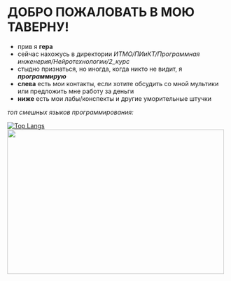 # ДОБРО ПОЖАЛОВАТЬ В МОЮ ТАВЕРНУ!
- прив я __гера__
- сейчас нахожусь в директории _ИТМО/ПИиКТ/Программная инженерия/Нейротехнологии/2_курс_
- стыдно признаться, но иногда, когда никто не видит, я ___программирую___
- __слева__ есть мои контакты, если хотите обсудить со мной мультики или предложить мне работу за деньги
- __ниже__ есть мои лабы/конспекты и другие уморительные штучки
  
_топ смешных языков программирования:_

[![Top Langs](https://github-readme-stats.vercel.app/api/top-langs/?username=GeruniaSun&layout=donut-vertical&langs_count=10&title_color=ff1493)](https://github.com/anuraghazra/github-readme-stats)
<img src="https://media1.giphy.com/media/v1.Y2lkPTc5MGI3NjExanJzbWk0OTVxcTlxcTZwZ2kzbDJvbXo3bDdodjRtc2J4ZXljNmo4ZCZlcD12MV9pbnRlcm5hbF9naWZfYnlfaWQmY3Q9Zw/uQHtUvva9Qljy/giphy.gif" width="495" height="330">
